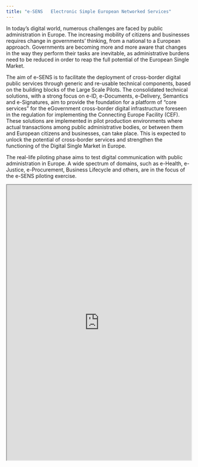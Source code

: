 ```yaml
---
title: "e-SENS   Electronic Simple European Networked Services"
---
```


In today’s digital world, numerous challenges are faced by public administration in Europe. The increasing mobility of citizens and businesses requires change in governments’ thinking, from a national to a European approach. Governments are becoming more and more aware that changes in the way they perform their tasks are inevitable, as administrative burdens need to be reduced in order to reap the full potential of the European Single Market.

The aim of e-SENS is to facilitate the deployment of cross-border digital public services through generic and re-usable technical components, based on the building blocks of the Large Scale Pilots. The consolidated technical solutions, with a strong focus on e-ID, e-Documents, e-Delivery, Semantics and e-Signatures, aim to provide the foundation for a platform of “core services” for the eGovernment cross-border digital infrastructure foreseen in the regulation for implementing the Connecting Europe Facility (CEF). These solutions are implemented in pilot production environments where actual transactions among public administrative bodies, or between them and European citizens and businesses, can take place. This is expected to unlock the potential of cross-border services and strengthen the functioning of the Digital Single Market in Europe.

The real-life piloting phase aims to test digital communication with public administration in Europe. A wide spectrum of domains, such as e-Health, e-Justice, e-Procurement, Business Lifecycle and others, are in the focus of the e-SENS piloting exercise.

<iframe height="750" width="100%" src="https://ewelton.github.io/ktest/wiki.html#e-SENS%20%20%20Electronic%20Simple%20European%20Networked%20Services"></iframe>
